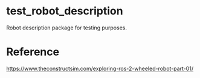 # test_robot_description

Robot description package for testing purposes.

# Reference

https://www.theconstructsim.com/exploring-ros-2-wheeled-robot-part-01/